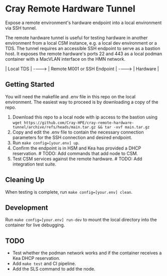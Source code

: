 # Cray Remote Hardware Tunnel
Expose a remote environment's hardware endpoint into a local environment via SSH tunnel.

The remote hardware tunnel is useful for testing hardware in another environment from a local CSM instance, e.g. a local dev environment or a TDS. The tunnel requires an accessible SSH endpoint to serve as a bastion host. It exposes the remote hardware's ports 22 and 443 as a local podman container with a MacVLAN interface on the HMN network.

| Local TDS | ----> | Remote M001 or SSH Endpoint | ----> | Hardware |

## Getting Started
You will need the makefile and .env file in this repo on the local environment. The easiest way to proceed is by downloading a copy of the repo.
1. Download this repo to a local node with ip access to the bastion using 
    `wget https://github.com/Cray-HPE/cray-remote-hardware-tunnel/archive/refs/heads/main.tar.gz && tar -xvf main.tar.gz`
1. Copy and edit the .env file to contain the necessary connection parameters for the SSH connection and desired endpoint.
1. Run `make config=[your.env] up`.
1. Confirm the endpoint is in HSM and Kea has provided a DHCP reservation. # TODO: Add commands that add node to CSM.
1. Test CSM services against the remote hardware. # TODO: Add integration test suite.

## Cleaning Up
When testing is complete, run `make config=[your.env] clean`.

## Development
Run `make config=[your.env] run-dev` to mount the local directory into the container for live debugging.

## TODO
- Test whether the podman network works and if the container receives a Kea DHCP reservation.
- Add `make test` and CI pipeline.
- Add the SLS command to add the node.
